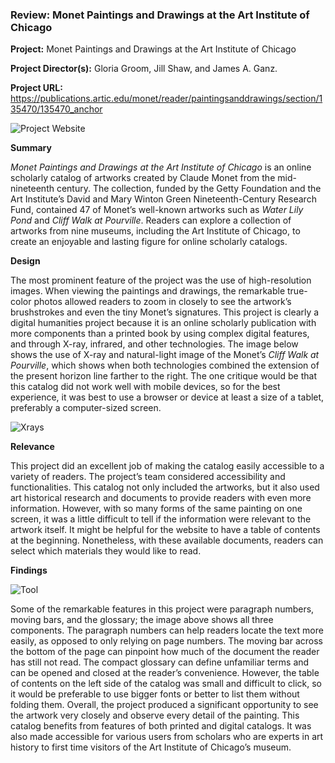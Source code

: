### Review: Monet Paintings and Drawings at the Art Institute of Chicago

**Project:** Monet Paintings and Drawings at the Art Institute of Chicago

**Project Director(s):** Gloria Groom, Jill Shaw, and James A. Ganz.

**Project URL:** <https://publications.artic.edu/monet/reader/paintingsanddrawings/section/135470/135470_anchor>


![Project Website](https://yuhkak.github.io/YuhkaK/images/Monet.png)


**Summary**

_Monet Paintings and Drawings at the Art Institute of Chicago_ is an online scholarly catalog of artworks created by Claude Monet from the mid-nineteenth century. The collection, funded by the Getty Foundation and the Art Institute’s David and Mary Winton Green Nineteenth-Century Research Fund, contained 47 of Monet’s well-known artworks such as _Water Lily Pond_ and _Cliff Walk at Pourville_. Readers can explore a collection of artworks from nine museums, including the Art Institute of Chicago, to create an enjoyable and lasting figure for online scholarly catalogs.

**Design**

The most prominent feature of the project was the use of high-resolution images. When viewing the paintings and drawings, the remarkable true-color photos allowed readers to zoom in closely to see the artwork’s brushstrokes and even the tiny Monet’s signatures. This project is clearly a digital humanities project because it is an online scholarly publication with more components than a printed book by using complex digital features, and through X-ray, infrared, and other technologies. The image below shows the use of X-ray and natural-light image of the Monet’s _Cliff Walk at Pourville_, which shows when both technologies combined the extension of the present horizon line farther to the right. The one critique would be that this catalog did not work well with mobile devices, so for the best experience, it was best to use a browser or device at least a size of a tablet, preferably a computer-sized screen.


![Xrays](https://yuhkak.github.io/YuhkaK/images/Xrays.jpg)


**Relevance**

This project did an excellent job of making the catalog easily accessible to a variety of readers. The project’s team considered accessibility and functionalities. This catalog not only included the artworks, but it also used art historical research and documents to provide readers with even more information. However, with so many forms of the same painting on one screen, it was a little difficult to tell if the information were relevant to the artwork itself. It might be helpful for the website to have a table of contents at the beginning. Nonetheless, with these available documents, readers can select which materials they would like to read.

**Findings**


![Tool](https://yuhkak.github.io/YuhkaK/images/Tool.jpg)


Some of the remarkable features in this project were paragraph numbers, moving bars, and the glossary; the image above shows all three components. The paragraph numbers can help readers locate the text more easily, as opposed to only relying on page numbers. The moving bar across the bottom of the page can pinpoint how much of the document the reader has still not read. The compact glossary can define unfamiliar terms and can be opened and closed at the reader’s convenience. However, the table of contents on the left side of the catalog was small and difficult to click, so it would be preferable to use bigger fonts or better to list them without folding them. Overall, the project produced a significant opportunity to see the artwork very closely and observe every detail of the painting. This catalog benefits from features of both printed and digital catalogs. It was also made accessible for various users from scholars who are experts in art history to first time visitors of the Art Institute of Chicago’s museum.



